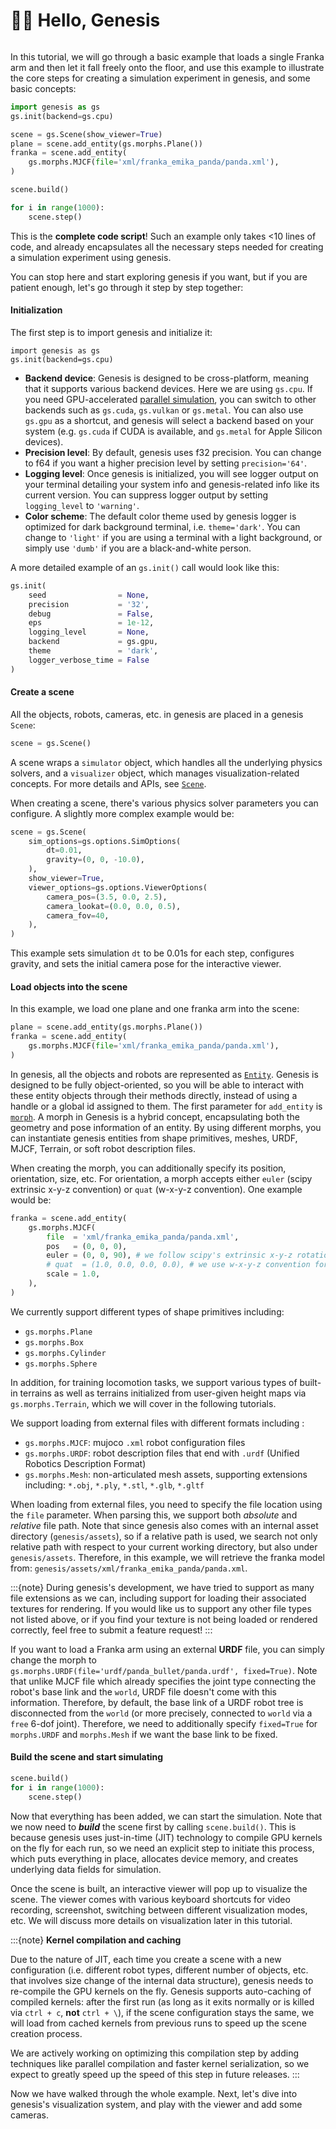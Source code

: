 # 👋🏻 Hello, Genesis

```{figure} ../../_static/images/hello_genesis.png
```
In this tutorial, we will go through a basic example that loads a single Franka arm and then let it fall freely onto the floor, and use this example to illustrate the core steps for creating a simulation experiment in genesis, and some basic concepts:

```python
import genesis as gs
gs.init(backend=gs.cpu)

scene = gs.Scene(show_viewer=True)
plane = scene.add_entity(gs.morphs.Plane())
franka = scene.add_entity(
    gs.morphs.MJCF(file='xml/franka_emika_panda/panda.xml'),
)

scene.build()

for i in range(1000):
    scene.step()
```
This is the **complete code script**! Such an example only takes <10 lines of code, and already encapsulates all the necessary steps needed for creating a simulation experiment using genesis. 

You can stop here and start exploring genesis if you want, but if you are patient enough, let's go through it step by step together:

#### Initialization
The first step is to import genesis and initialize it:
```
import genesis as gs
gs.init(backend=gs.cpu)
```
- **Backend device**: Genesis is designed to be cross-platform, meaning that it supports various backend devices. Here we are using `gs.cpu`. If you need GPU-accelerated [parallel simulation](parallel_simulation.md), you can switch to other backends such as `gs.cuda`, `gs.vulkan` or `gs.metal`. You can also use `gs.gpu` as a shortcut, and genesis will select a backend based on your system (e.g. `gs.cuda` if CUDA is available, and `gs.metal` for Apple Silicon devices).
- **Precision level**: By default, genesis uses f32 precision. You can change to f64 if you want a higher precision level by setting `precision='64'`.
- **Logging level**: Once genesis is initialized, you will see logger output on your terminal detailing your system info and genesis-related info like its current version. You can suppress logger output by setting `logging_level` to `'warning'`.
- **Color scheme**: The default color theme used by genesis logger is optimized for dark background terminal, i.e. `theme='dark'`. You can change to `'light'` if you are using a terminal with a light background, or simply use `'dumb'` if you are a black-and-white person.

A more detailed example of an `gs.init()` call would look like this:
```python
gs.init(
    seed                = None,
    precision           = '32',
    debug               = False,
    eps                 = 1e-12,
    logging_level       = None,
    backend             = gs.gpu,
    theme               = 'dark',
    logger_verbose_time = False
)
```

#### Create a scene
All the objects, robots, cameras, etc. in genesis are placed in a genesis `Scene`:
```python
scene = gs.Scene()
```
A scene wraps a `simulator` object, which handles all the underlying physics solvers, and a `visualizer` object, which manages visualization-related concepts. For more details and APIs, see [`Scene`](../../api_reference/scene/scene.md).

When creating a scene, there's various physics solver parameters you can configure. A slightly more complex example would be:
```python
scene = gs.Scene(
    sim_options=gs.options.SimOptions(
        dt=0.01,
        gravity=(0, 0, -10.0),
    ),
    show_viewer=True,
    viewer_options=gs.options.ViewerOptions(
        camera_pos=(3.5, 0.0, 2.5),
        camera_lookat=(0.0, 0.0, 0.5),
        camera_fov=40,
    ),
)
```
This example sets simulation `dt` to be 0.01s for each step, configures gravity, and sets the initial camera pose for the interactive viewer.


#### Load objects into the scene
In this example, we load one plane and one franka arm into the scene:
```python
plane = scene.add_entity(gs.morphs.Plane())
franka = scene.add_entity(
    gs.morphs.MJCF(file='xml/franka_emika_panda/panda.xml'),
)
```
In genesis, all the objects and robots are represented as [`Entity`](../../api_reference/entity/index.md). Genesis is designed to be fully object-oriented, so you will be able to interact with these entity objects through their methods directly, instead of using a handle or a global id assigned to them.
The first parameter for `add_entity` is [`morph`](../../api_reference/options/morph/index.md). A morph in Genesis is a hybrid concept, encapsulating both the geometry and pose information of an entity. By using different morphs, you can instantiate genesis entities from shape primitives, meshes, URDF, MJCF, Terrain, or soft robot description files.

When creating the morph, you can additionally specify its position, orientation, size, etc. For orientation, a morph accepts either `euler` (scipy extrinsic x-y-z convention) or `quat` (w-x-y-z convention). One example would be:
```python
franka = scene.add_entity(
    gs.morphs.MJCF(
        file  = 'xml/franka_emika_panda/panda.xml',
        pos   = (0, 0, 0),
        euler = (0, 0, 90), # we follow scipy's extrinsic x-y-z rotation convention, in degrees,
        # quat  = (1.0, 0.0, 0.0, 0.0), # we use w-x-y-z convention for quaternions,
        scale = 1.0,
    ),
)
```

We currently support different types of shape primitives including:
- `gs.morphs.Plane`
- `gs.morphs.Box`
- `gs.morphs.Cylinder`
- `gs.morphs.Sphere`

In addition, for training locomotion tasks, we support various types of built-in terrains as well as terrains initialized from user-given height maps via `gs.morphs.Terrain`, which we will cover in the following tutorials.

We support loading from external files with different formats including :
- `gs.morphs.MJCF`: mujoco `.xml` robot configuration files
- `gs.morphs.URDF`: robot description files that end with `.urdf` (Unified Robotics Description Format)
- `gs.morphs.Mesh`: non-articulated mesh assets, supporting extensions including: `*.obj`, `*.ply`, `*.stl`, `*.glb`, `*.gltf`


When loading from external files, you need to specify the file location using the `file` parameter. When parsing this, we support both *absolute* and *relative* file path. Note that since genesis also comes with an internal asset directory (`genesis/assets`), so if a relative path is used, we search not only relative path with respect to your current working directory, but also under `genesis/assets`. Therefore, in this example, we will retrieve the franka model from: `genesis/assets/xml/franka_emika_panda/panda.xml`.

:::{note}
During genesis's development, we have tried to support as many file extensions as we can, including support for loading their associated textures for rendering. If you would like us to support any other file types not listed above, or if you find your texture is not being loaded or rendered correctly, feel free to submit a feature request!
:::

If you want to load a Franka arm using an external **URDF** file, you can simply change the morph to `gs.morphs.URDF(file='urdf/panda_bullet/panda.urdf', fixed=True)`. Note that unlike MJCF file which already specifies the joint type connecting the robot's base link and the `world`, URDF file doesn't come with this information. Therefore, by default, the base link of a URDF robot tree is disconnected from the `world` (or more precisely, connected to `world` via a `free` 6-dof joint). Therefore, we need to additionally specify `fixed=True` for `morphs.URDF` and `morphs.Mesh` if we want the base link to be fixed.


#### Build the scene and start simulating
```Python
scene.build()
for i in range(1000):
    scene.step()
```
Now that everything has been added, we can start the simulation. Note that we now need to ***build*** the scene first by calling `scene.build()`. This is because genesis uses just-in-time (JIT) technology to compile GPU kernels on the fly for each run, so we need an explicit step to initiate this process, which puts everything in place, allocates device memory, and creates underlying data fields for simulation.

Once the scene is built, an interactive viewer will pop up to visualize the scene. The viewer comes with various keyboard shortcuts for video recording, screenshot, switching between different visualization modes, etc. We will discuss more details on visualization later in this tutorial.


:::{note}
**Kernel compilation and caching**

Due to the nature of JIT, each time you create a scene with a new configuration (i.e. different robot types, different number of objects, etc. that involves size change of the internal data structure), genesis needs to re-compile the GPU kernels on the fly. Genesis supports auto-caching of compiled kernels: after the first run (as long as it exits normally or is killed via `ctrl + c`, **not** `ctrl + \`), if the scene configuration stays the same, we will load from cached kernels from previous runs to speed up the scene creation process.

We are actively working on optimizing this compilation step by adding techniques like parallel compilation and faster kernel serialization, so we expect to greatly speed up the speed of this step in future releases.
:::


Now we have walked through the whole example. Next, let's dive into genesis's visualization system, and play with the viewer and add some cameras.
